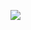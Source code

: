 ![](http://www.plantuml.com/plantuml/proxy?cache=no&src=https://raw.githubusercontent.com/oleksandrblazhko/ai203-veselkova/laboratory-work-7/2-SoftwareDesign/2.7-PlantUML/DataModel.puml)

